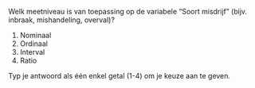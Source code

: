 Welk meetniveau is van toepassing op de variabele “Soort misdrijf” (bijv. inbraak, mishandeling, overval)?

1.	Nominaal
2.	Ordinaal
3.	Interval
4.	Ratio

Typ je antwoord als één enkel getal (1-4) om je keuze aan te geven.

